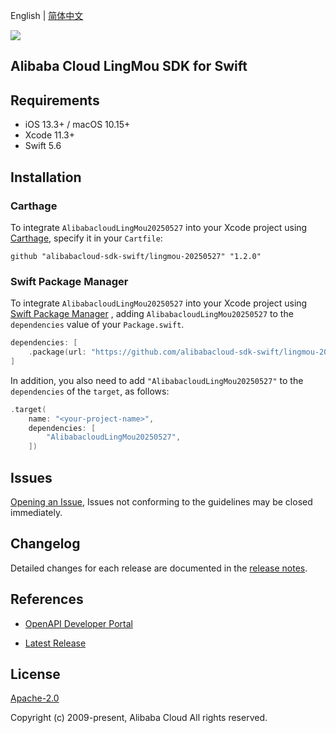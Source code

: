 English | [简体中文](README-CN.md)

![](https://aliyunsdk-pages.alicdn.com/icons/AlibabaCloud.svg)

## Alibaba Cloud LingMou SDK for Swift

## Requirements

- iOS 13.3+ / macOS 10.15+
- Xcode 11.3+
- Swift 5.6

## Installation

### Carthage

To integrate `AlibabacloudLingMou20250527` into your Xcode project using [Carthage](https://github.com/Carthage/Carthage), specify it in your `Cartfile`:

```ogdl
github "alibabacloud-sdk-swift/lingmou-20250527" "1.2.0"
```

### Swift Package Manager

To integrate `AlibabacloudLingMou20250527` into your Xcode project using [Swift Package Manager](https://swift.org/package-manager/) , adding `AlibabacloudLingMou20250527` to the `dependencies` value of your `Package.swift`.

```swift
dependencies: [
    .package(url: "https://github.com/alibabacloud-sdk-swift/lingmou-20250527.git", from: "1.2.0")
]
```

In addition, you also need to add `"AlibabacloudLingMou20250527"` to the `dependencies` of the `target`, as follows:

```swift
.target(
    name: "<your-project-name>",
    dependencies: [
        "AlibabacloudLingMou20250527",
    ])
```

## Issues

[Opening an Issue](https://github.com/alibabacloud-sdk-swift/lingmou-20250527/issues/new), Issues not conforming to the guidelines may be closed immediately.

## Changelog

Detailed changes for each release are documented in the [release notes](./ChangeLog.txt).

## References

* [OpenAPI Developer Portal](https://next.api.alibabacloud.com/home)
- [Latest Release](https://github.com/alibabacloud-sdk-swift/lingmou-20250527)

## License

[Apache-2.0](http://www.apache.org/licenses/LICENSE-2.0)

Copyright (c) 2009-present, Alibaba Cloud All rights reserved.
